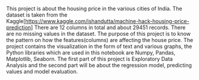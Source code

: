 This project is about the housing price in the various cities of India. The dataset is taken from the Kaggle[https://www.kaggle.com/ishandutta/machine-hack-housing-price-prediction] There are 12 columns in total and about 29451 records. There are no missing values in the dataset. The purpose of this project is to know the pattern on how the features(columns) are affecting the house price. The project contains the visualization in the form of text and various graphs, the Python libraries which are used in this notebook are Numpy, Pandas, Matplotlib, Seaborn. The first part of this project is Exploratory Data Analysis and the second part will be about the regression model, predicting values and model evaluation. 
